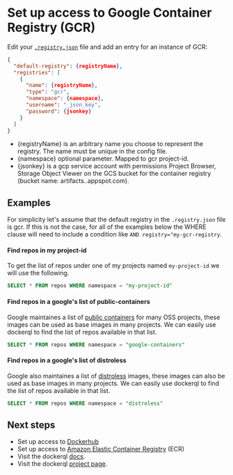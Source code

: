 # Set up access to Google Container Registry (GCR)

Edit your [```.registry.json```](./set-up-access-to-registries) file and add an entry for an instance of GCR: 

~~~json
{
  "default-registry": {registryName},
  "registries": [
    {
      "name": {registryName},
      "type": "gcr",
      "namespace": {namespace},
      "username": "_json_key",
      "password": {jsonkey}
    }
  ]
}
~~~

* {registryName} is an arbitrary name you choose to represent the registry. The name must be unique in the config file. 
* {namespace} optional parameter. Mapped to gcr project-id.
* {jsonkey} is a gcp service account with permissions Project Browser, Storage Object Viewer on the GCS bucket for the container registry (bucket name: artifacts.<your-project>.appspot.com).

## Examples

For simplicity let's assume that the default registry in the ```.registry.json``` file is gcr. If this is not the case, for all of the examples below the WHERE clause will need to include a condition like  ```AND registry="my-gcr-registry```.  

#### Find repos in my project-id

To get the list of repos under one of my projects named ```my-project-id``` we will use the following.

~~~sql
SELECT * FROM repos WHERE namespace = "my-project-id"
~~~

#### Find repos in a google's list of public-containers

Google maintaines a list of [public containers](https://console.cloud.google.com/gcr/images/google-containers) for many OSS projects, these images can be used as base images in many projects. We can easily use dockerql to find the list of repos available in that list.

~~~sql
SELECT * FROM repos WHERE namespace = "google-containers"
~~~

#### Find repos in a google's list of distroless

Google also maintaines a list of [distroless](https://console.cloud.google.com/gcr/images/distroless) images, these images can also be used as base images in many projects. We can easily use dockerql to find the list of repos available in that list.

~~~sql
SELECT * FROM repos WHERE namespace = "distroless"
~~~

## Next steps

* Set up access to [Dockerhub](./set-up-dockerhub)
* Set up access to [Amazon Elastic Container Registry](./set-up-ecr) (ECR)
* Visit the dockerql [docs](./).
* Visit the dockerql [project page](https://github.com/simplyCoders/dockerql).

